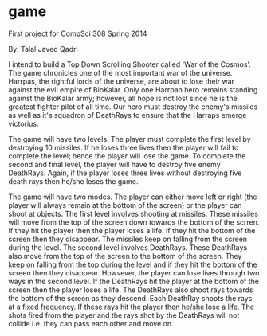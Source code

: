 game
====

First project for CompSci 308 Spring 2014

By: Talal Javed Qadri

I intend to build a Top Down Scrolling Shooter called 'War of the Cosmos'. The game chronicles one of the most important war of the universe. Harrpas, the rightful lords of the universe, are about to lose their war against the evil empire of BioKalar. Only one Harrpan hero remains standing against the BioKalar army; however, all hope is not lost since he is the greatest fighter pilot of all time. Our hero must destroy the enemy's missiles as well as it's squadron of DeathRays to ensure that the Harraps emerge victorius.

The game will have two levels. The player must complete the first level by destroying 10 missiles. If he loses three lives then the player will fail to complete the level; hence the player will lose the game. To complete the second and final level, the player will have to destroy five enemy DeathRays. Again, if the player loses three lives without destroying five death rays then he/she loses the game.

The game will have two modes. The player can either move left or right (the player will always remain at the bottom of the screen) or the player can shoot at objects. The first level involves shooting at missiles. These missiles will move from the top of the screen down towards the bottom of the scrren. If they hit the player then the player loses a life. If they hit the bottom of the screen then they disappear. The missiles keep on falling from the screen during the level. The second level involves DeathRays. These DeathRays also move from the top of the screen to the bottom of the screen. They keep on falling from the top during the level and if they hit the bottom of the screen then they disappear. Howvever, the player can lose lives through two ways in the second level. If the DeathRays hit the player at the bottom of the screen then the player loses a life. The DeathRays also shoot rays towards the bottom of the screen as they descend. Each DeathRay shoots the rays at a fixed frequency. If these rays hit the player then he/she lose a life. The shots fired from the player and the rays shot by the DeathRays will not collide i.e. they can pass each other and move on.
